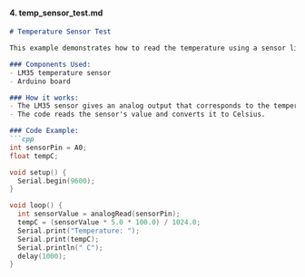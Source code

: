
#### 4. **temp_sensor_test.md**

```markdown
# Temperature Sensor Test

This example demonstrates how to read the temperature using a sensor like the LM35 and display it on the serial monitor.

### Components Used:
- LM35 temperature sensor
- Arduino board

### How it works:
- The LM35 sensor gives an analog output that corresponds to the temperature.
- The code reads the sensor's value and converts it to Celsius.

### Code Example:
```cpp
int sensorPin = A0;
float tempC;

void setup() {
  Serial.begin(9600);
}

void loop() {
  int sensorValue = analogRead(sensorPin);
  tempC = (sensorValue * 5.0 * 100.0) / 1024.0;
  Serial.print("Temperature: ");
  Serial.print(tempC);
  Serial.println(" C");
  delay(1000);
}
